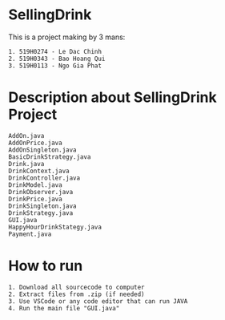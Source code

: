 # SellingDrink

This is a project making by 3 mans:

    1. 519H0274 - Le Dac Chinh
    2. 519H0343 - Bao Hoang Qui
    3. 519H0113 - Ngo Gia Phat

# Description about SellingDrink Project

    AddOn.java
    AddOnPrice.java
    AddOnSingleton.java
    BasicDrinkStrategy.java
    Drink.java
    DrinkContext.java
    DrinkController.java
    DrinkModel.java
    DrinkObserver.java
    DrinkPrice.java
    DrinkSingleton.java
    DrinkStrategy.java
    GUI.java
    HappyHourDrinkStategy.java
    Payment.java

# How to run
    1. Download all sourcecode to computer
    2. Extract files from .zip (if needed)
    3. Use VSCode or any code editor that can run JAVA
    4. Run the main file "GUI.java"
